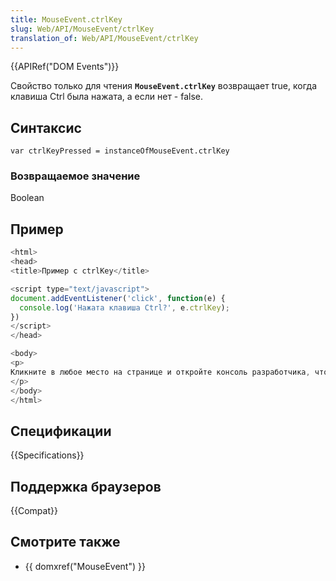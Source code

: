 ```yaml
---
title: MouseEvent.ctrlKey
slug: Web/API/MouseEvent/ctrlKey
translation_of: Web/API/MouseEvent/ctrlKey
---
```


{{APIRef("DOM Events")}}

Свойство только для чтения **`MouseEvent.ctrlKey`** возвращает true, когда клавиша Ctrl была нажата, а если нет - false.

## Синтаксис

```
var ctrlKeyPressed = instanceOfMouseEvent.ctrlKey
```

### Возвращаемое значение

Boolean

## Пример

```js
<html>
<head>
<title>Пример с ctrlKey</title>

<script type="text/javascript">
document.addEventListener('click', function(e) {
  console.log('Нажата клавиша Ctrl?', e.ctrlKey);
})
</script>
</head>

<body>
<p>
Кликните в любое место на странице и откройте консоль разработчика, чтобы узнать - нажата ли клавиша Ctrl?
</p>
</body>
</html>
```

## Спецификации

{{Specifications}}

## Поддержка браузеров

{{Compat}}

## Смотрите также

- {{ domxref("MouseEvent") }}
